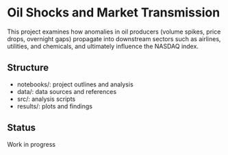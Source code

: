 # Oil Shocks and Market Transmission

This project examines how anomalies in oil producers (volume spikes, price drops, overnight gaps) propagate into downstream sectors such as airlines, utilities, and chemicals, and ultimately influence the NASDAQ index.

## Structure
- notebooks/: project outlines and analysis
- data/: data sources and references
- src/: analysis scripts
- results/: plots and findings

## Status
Work in progress
